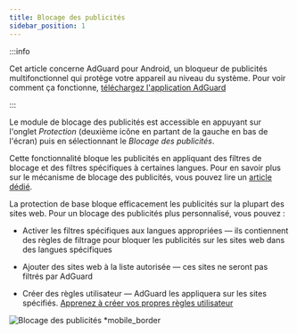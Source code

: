 ```yaml
---
title: Blocage des publicités
sidebar_position: 1
---
```


:::info

Cet article concerne AdGuard pour Android, un bloqueur de publicités multifonctionnel qui protège votre appareil au niveau du système. Pour voir comment ça fonctionne, [téléchargez l'application AdGuard](https://agrd.io/download-kb-adblock)

:::

Le module de blocage des publicités est accessible en appuyant sur l'onglet _Protection_ (deuxième icône en partant de la gauche en bas de l'écran) puis en sélectionnant le _Blocage des publicités_.

Cette fonctionnalité bloque les publicités en appliquant des filtres de blocage et des filtres spécifiques à certaines langues. Pour en savoir plus sur le mécanisme de blocage des publicités, vous pouvez lire un [article dédié](/general/ad-filtering/how-ad-blocking-works).

La protection de base bloque efficacement les publicités sur la plupart des sites web. Pour un blocage des publicités plus personnalisé, vous pouvez :

- Activer les filtres spécifiques aux langues appropriées — ils contiennent des règles de filtrage pour bloquer les publicités sur les sites web dans des langues spécifiques

- Ajouter des sites web à la liste autorisée — ces sites ne seront pas filtrés par AdGuard

- Créer des règles utilisateur — AdGuard les appliquera sur les sites spécifiés. [Apprenez à créer vos propres règles utilisateur](/general/ad-filtering/create-own-filters)

![Blocage des publicités \*mobile_border](https://cdn.adtidy.org/blog/new/o44x5ad_blocking.png)
